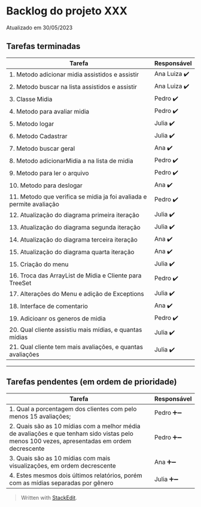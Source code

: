 
# Backlog do projeto XXX
Atualizado em 30/05/2023

## Tarefas terminadas

| Tarefa      | Responsável |
| ----------- | ----------- |
| 1. Metodo adicionar midia assistidos e assistir      | Ana Luiza  ✔️     |
| 2. Metodo buscar na lista assistidos e assistir   | Ana Luiza ✔️       |
| 3. Classe Midia   | Pedro ✔️       |
| 4. Metodo para avaliar midia   | Pedro ✔️       |
| 5. Metodo logar   | Julia ✔️       |
| 6. Metodo Cadastrar   | Julia ✔️       |
| 7. Metodo buscar geral   | Ana  ✔️      |
| 8. Metodo adicionarMidia a na lista de midia   | Pedro  ✔️      |
| 9. Metodo para ler o arquivo   | Pedro  ✔️      |
| 10. Metodo para deslogar   | Ana  ✔️      |
| 11. Metodo que verifica se midia ja foi avaliada e permite avaliação   | Pedro  ✔️      |
| 12. Atualização do diagrama primeira iteração   | Julia  ✔️      |
| 13. Atualização do diagrama segunda iteração   | Julia  ✔️      |
| 14. Atualização do diagrama terceira iteração   | Ana  ✔️      |
| 15. Atualização do diagrama quarta iteração   | Ana  ✔️      |
| 15. Criação do menu   | Julia  ✔️      |
| 16. Troca das ArrayList de Midia e Cliente para TreeSet   | Pedro  ✔️      |
| 17. Alterações do Menu e adição de Exceptions   | Julia  ✔️      |
| 18. Interface de comentario   | Ana  ✔️    |
| 19. Adicioanr os generos de midia      | Pedro    ✔️   |
| 20. Qual cliente assistiu mais mídias, e quantas mídias  | Julia   ✔️| 
| 21. Qual cliente tem mais avaliações, e quantas avaliações  | Julia  ✔️ | 

----

## Tarefas pendentes (em ordem de prioridade)

| Tarefa      | Responsável |
| ----------- | ----------- |
| 1. Qual a porcentagem dos clientes com pelo menos 15 avaliações;  | Pedro  ➕➖ | 
| 2. Quais são as 10 mídias com a melhor média de avaliações e que tenham sido vistas pelo menos 100 vezes, apresentadas em ordem decrescente  | Pedro  ➕➖ | 
| 3. Quais são as 10 mídias com mais visualizações, em ordem decrescente  | Ana  ➕➖ | 
| 4. Estes mesmos dois últimos relatórios, porém com as mídias separadas por gênero  | Julia  ➕➖ | 



> Written with [StackEdit](https://stackedit.io/).
